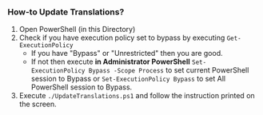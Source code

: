 ### How-to Update Translations?

1. Open PowerShell (in this Directory)
2. Check if you have execution policy set to bypass by executing `Get-ExecutionPolicy`
    + If you have "Bypass" or "Unrestricted" then you are good.
    + If not then execute **in Administrator PowerShell** `Set-ExecutionPolicy Bypass -Scope Process` to set current PowerShell session to Bypass or `Set-ExecutionPolicy Bypass` to set All PowerShell session to Bypass.
3. Execute `./UpdateTranslations.ps1` and follow the instruction printed on the screen.